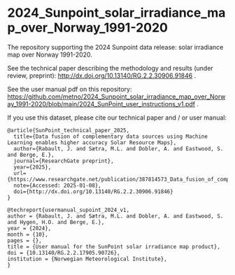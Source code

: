 # 2024_Sunpoint_solar_irradiance_map_over_Norway_1991-2020

The repository supporting the 2024 Sunpoint data release: solar irradiance map over Norway 1991-2020.

See the technical paper describing the methodology and results (under review, preprint): http://dx.doi.org/10.13140/RG.2.2.30906.91846 .

See the user manual pdf on this repository: https://github.com/metno/2024_Sunpoint_solar_irradiance_map_over_Norway_1991-2020/blob/main/2024_SunPoint_user_instructions_v1.pdf .

If you use this dataset, please cite our technical paper and / or user manual:

```
@article{SunPoint_technical_paper_2025,
  title={Data fusion of complementary data sources using Machine Learning enables higher accuracy Solar Resource Maps},
  author={Rabault, J. and Sætra, M.L. and Dobler, A. and Eastwood, S. and Berge, E.},
  journal={ResearchGate preprint},
  year={2025},
  url={https://www.researchgate.net/publication/387814573_Data_fusion_of_complementary_data_sources_using_Machine_Learning_enables_higher_accuracy_Solar_Resource_Maps},
  note={Accessed: 2025-01-08},
  doi={http://dx.doi.org/10.13140/RG.2.2.30906.91846}
}

@techreport{usermanual_supoint_2024_v1,
author = {Rabault, J. and Sætra, M.L. and Dobler, A. and Eastwood, S. and Hygen, H.O. and Berge, E.},
year = {2024},
month = {10},
pages = {},
title = {User manual for the SunPoint solar irradiance map product},
doi = {10.13140/RG.2.2.17905.90726},
institution = {Norwegian Meteorological Institute},
}
```
